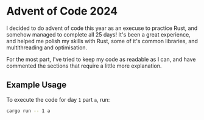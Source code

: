 # Advent of Code 2024 
I decided to do advent of code this year as an execuse to practice Rust, and somehow managed to complete all 25 days! It's been a great experience, and helped me polish my skills with Rust, some of it's common libraries, and multithreading and optimisation. 

For the most part, I've tried to keep my code as readable as I can, and have commented the sections that require a little more explanation. 

## Example Usage
To execute the code for day `1` part `a`, run:
```sh
cargo run -- 1 a
```